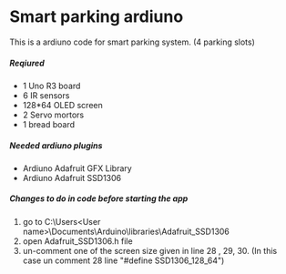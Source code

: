 # Smart parking ardiuno
This is a ardiuno code for smart parking system. (4 parking slots)

##### Reqiured 
 - 1 Uno R3 board
 - 6 IR sensors
 - 128*64 OLED screen
 - 2 Servo mortors
 - 1 bread board

##### Needed ardiuno plugins
 - Ardiuno Adafruit GFX Library
 - Ardiuno Adafruit SSD1306


##### Changes to do in code before starting the app
1. go to C:\Users\<User name>\Documents\Arduino\libraries\Adafruit_SSD1306
2. open Adafruit_SSD1306.h file
3. un-comment one of the screen size given in line 28 , 29, 30. (In this case un comment 28 line "#define SSD1306_128_64")
